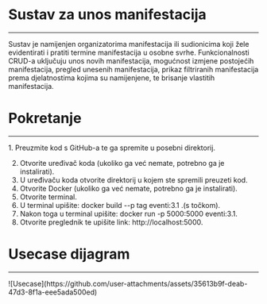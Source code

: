 <h1>Sustav za unos manifestacija</h1>
<hr/>
  
<p>Sustav je namijenjen organizatorima manifestacija ili sudionicima koji žele evidentirati i pratiti termine manifestacija u osobne svrhe. Funkcionalnosti CRUD-a uključuju unos novih manifestacija, mogućnost izmjene postojećih manifestacija, pregled unesenih manifestacija, prikaz filtriranih manifestacija prema djelatnostima kojima su namijenjene, te brisanje vlastitih manifestacija.</p>

<h1>Pokretanje</h1>
<hr/>

<p>
1. Preuzmite kod s GitHub-a te ga spremite u posebni direktorij.<br>

2. Otvorite uređivač koda (ukoliko ga već nemate, potrebno ga je instalirati).<br>
3. U uređivaču koda otvorite direktorij u kojem ste spremili preuzeti kod.<br>
4. Otvorite Docker (ukoliko ga već nemate, potrebno ga je instalirati).<br>
5. Otvorite terminal.<br>
6. U terminal upišite: docker build --p tag eventi:3.1 .(s točkom).<br>
7. Nakon toga u terminal upišite: docker run -p 5000:5000 eventi:3.1.<br>
8. Otvorite preglednik te upišite link: http://localhost:5000.<br>
</p>

<h1>Usecase dijagram</h1>
<hr/>
![Usecase](https://github.com/user-attachments/assets/35613b9f-deab-47d3-8f1a-eee5ada500ed)
